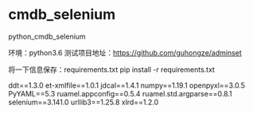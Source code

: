 # cmdb_selenium
python_cmdb_selenium

环境：python3.6
测试项目地址：https://github.com/guhongze/adminset 

将一下信息保存：requirements.txt
pip install -r requirements.txt

ddt==1.3.0
et-xmlfile==1.0.1
jdcal==1.4.1
numpy==1.19.1
openpyxl==3.0.5
PyYAML==5.3
ruamel.appconfig==0.5.4
ruamel.std.argparse==0.8.1
selenium==3.141.0
urllib3==1.25.8
xlrd==1.2.0
